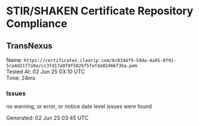 # STIR/SHAKEN Certificate Repository Compliance

## TransNexus

Name: `https://certificates.clearip.com/6c0344f9-59da-4a95-8f91-5ca4d2177a9a/cc3fd17a9f9f502bf5fefda02466f36a.pem`\
Tested At: 02 Jun 25 03:10 UTC\
Time: 24ms

### Issues

no warning, or error, or notice date level issues were found

Generated: 02 Jun 25 03:45 UTC